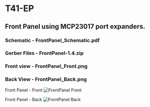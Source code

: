 # T41-EP

## Front Panel using MCP23017 port expanders.

### Schematic - FrontPanel_Schematic.pdf
### Gerber Files - FrontPanel-1.4.zip
### Front view - FrontPanel_Front.png
### Back View - FrontPanel_Back.png

Front Panel - Front
![FrontPanel Front](https://github.com/g0orx/T41-EP/FrontPanel/blob/main/FrontPanel_Front.png)

Front Panel - Back
![FrontPanel Back](https://github.com/g0orx/T41-EP/FrontPanel/blob/main/FrontPanel_Back.png)

